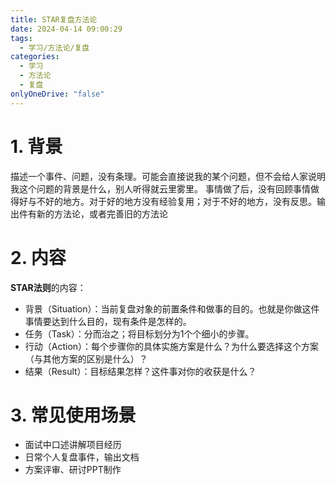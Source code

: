 ```yaml
---
title: STAR复盘方法论
date: 2024-04-14 09:00:29
tags:
  - 学习/方法论/复盘
categories:
  - 学习
  - 方法论
  - 复盘
onlyOneDrive: "false"
---
```

# 1. 背景

描述一个事件、问题，没有条理。可能会直接说我的某个问题，但不会给人家说明我这个问题的背景是什么，别人听得就云里雾里。
事情做了后，没有回顾事情做得好与不好的地方。对于好的地方没有经验复用；对于不好的地方，没有反思。输出件有新的方法论，或者完善旧的方法论
# 2. 内容

**STAR法则**的内容：
- 背景（Situation）：当前复盘对象的前置条件和做事的目的。也就是你做这件事情要达到什么目的，现有条件是怎样的。
- 任务（Task）：分而治之；将目标划分为1个个细小的步骤。
- 行动（Action）：每个步骤你的具体实施方案是什么？为什么要选择这个方案（与其他方案的区别是什么）？
- 结果（Result）：目标结果怎样？这件事对你的收获是什么？

# 3. 常见使用场景

- 面试中口述讲解项目经历
- 日常个人复盘事件，输出文档
- 方案评审、研讨PPT制作
